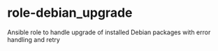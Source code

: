 # role-debian_upgrade
Ansible role to handle upgrade of installed Debian packages with error handling and retry
